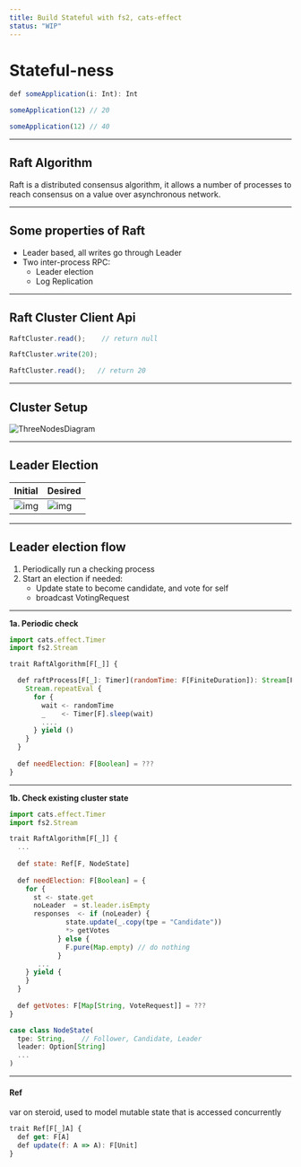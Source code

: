 ```yaml
---
title: Build Stateful with fs2, cats-effect
status: "WIP"
---
```


# Stateful-ness

```jsx
def someApplication(i: Int): Int

someApplication(12) // 20

someApplication(12) // 40

```

---

## Raft Algorithm

Raft is a distributed consensus algorithm, it allows a number of processes to reach consensus on a value over asynchronous network. 

---

## Some properties of Raft

* Leader based, all writes go through Leader
* Two inter-process RPC:
    - Leader election
    - Log Replication 
---

## Raft Cluster Client Api

```jsx
RaftCluster.read();    // return null

RaftCluster.write(20);

RaftCluster.read();   // return 20

```

---

## Cluster Setup

![ThreeNodesDiagram](/someimg)

---

## Leader Election

| Initial | Desired |
| ------- | ------- |
| ![img]() | ![img]() |

---

## Leader election flow

1. Periodically run a checking process   
2. Start an election if needed:
    - Update state to become candidate, and vote for self
    - broadcast VotingRequest

---

**1a. Periodic check**

```jsx
import cats.effect.Timer
import fs2.Stream

trait RaftAlgorithm[F[_]] {

  def raftProcess[F[_]: Timer](randomTime: F[FiniteDuration]): Stream[F, Unit] = {
    Stream.repeatEval {
      for {
        wait <- randomTime
        _    <- Timer[F].sleep(wait)
        .... 
      } yield ()
    } 
  }
    
  def needElection: F[Boolean] = ???
}
```

---

**1b. Check existing cluster state**

```jsx
import cats.effect.Timer
import fs2.Stream

trait RaftAlgorithm[F[_]] {
  ...
      
  def state: Ref[F, NodeState]
    
  def needElection: F[Boolean] = {
    for {
      st <- state.get
      noLeader  = st.leader.isEmpty
      responses  <- if (noLeader) {
              state.update(_.copy(tpe = "Candidate"))
              *> getVotes
            } else {
              F.pure(Map.empty) // do nothing 
            }
       ...
    } yield {
    }  
  }
  
  def getVotes: F[Map[String, VoteRequest]] = ???
}

case class NodeState(
  tpe: String,    // Follower, Candidate, Leader
  leader: Option[String]
  ...
)

```

---

#### Ref

var on steroid, used to model mutable state that is accessed concurrently

```jsx
trait Ref[F[_]A] {
  def get: F[A]
  def update(f: A => A): F[Unit]
}
``` 

